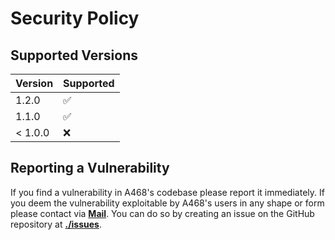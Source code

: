 # Security Policy

## Supported Versions

| Version | Supported          |
| ------- | ------------------ |
| 1.2.0   | :white_check_mark: |
| 1.1.0   | :white_check_mark: |
| < 1.0.0 | :x:                |

## Reporting a Vulnerability

If you find a vulnerability in A468's codebase please report it immediately.
If you deem the vulnerability exploitable by A468's users in any shape or form please contact via [**Mail**](mailto:xynox@xynoxthedev.xyz). 
You can do so by creating an issue on the GitHub repository at [**./issues**](https://github.com/XynoxTheDev/A468/issues).